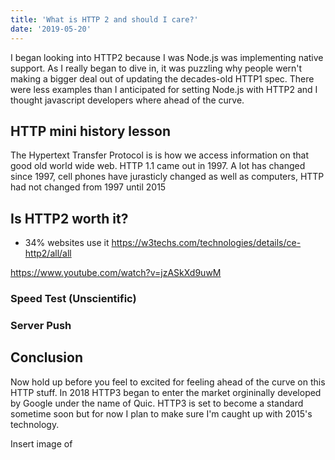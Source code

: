 ```yaml
---
title: 'What is HTTP 2 and should I care?'
date: '2019-05-20'
---
```


I began looking into HTTP2 because I was Node.js was implementing native support. As I really began to dive in, it was puzzling why people wern't making a bigger deal out of updating the decades-old HTTP1 spec. There were less examples than I anticipated for setting Node.js with HTTP2 and I thought javascript developers where ahead of the curve.

## HTTP mini history lesson

The Hypertext Transfer Protocol is is how we access information on that good old world wide web.
HTTP 1.1 came out in 1997. A lot has changed since 1997, cell phones have jurasticly changed as well as computers, HTTP had not changed from 1997 until 2015

## Is HTTP2 worth it?

- 34% websites use it https://w3techs.com/technologies/details/ce-http2/all/all

https://www.youtube.com/watch?v=jzASkXd9uwM

### Speed Test (Unscientific)

### Server Push

## Conclusion

Now hold up before you feel to excited for feeling ahead of the curve on this HTTP stuff. In 2018 HTTP3 began to enter the market orgininally developed by Google under the name of Quic. HTTP3 is set to become a standard sometime soon but for now I plan to make sure I'm caught up with 2015's technology.

Insert image of
